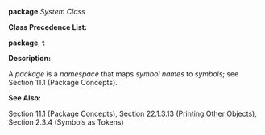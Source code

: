 **package** *System Class* 



**Class Precedence List:** 



**package**, **t** 



**Description:** 



A *package* is a *namespace* that maps *symbol names* to *symbols*; see Section 11.1 (Package Concepts). 



**See Also:** 



Section 11.1 (Package Concepts), Section 22.1.3.13 (Printing Other Objects), Section 2.3.4 (Symbols as Tokens) 



